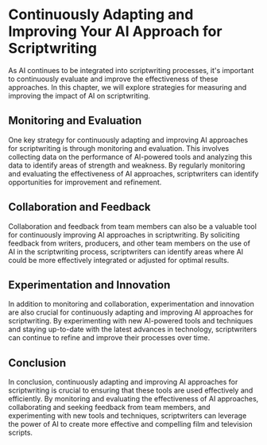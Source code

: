 Continuously Adapting and Improving Your AI Approach for Scriptwriting
=======================================================================================================================

As AI continues to be integrated into scriptwriting processes, it's important to continuously evaluate and improve the effectiveness of these approaches. In this chapter, we will explore strategies for measuring and improving the impact of AI on scriptwriting.

Monitoring and Evaluation
-------------------------

One key strategy for continuously adapting and improving AI approaches for scriptwriting is through monitoring and evaluation. This involves collecting data on the performance of AI-powered tools and analyzing this data to identify areas of strength and weakness. By regularly monitoring and evaluating the effectiveness of AI approaches, scriptwriters can identify opportunities for improvement and refinement.

Collaboration and Feedback
--------------------------

Collaboration and feedback from team members can also be a valuable tool for continuously improving AI approaches in scriptwriting. By soliciting feedback from writers, producers, and other team members on the use of AI in the scriptwriting process, scriptwriters can identify areas where AI could be more effectively integrated or adjusted for optimal results.

Experimentation and Innovation
------------------------------

In addition to monitoring and collaboration, experimentation and innovation are also crucial for continuously adapting and improving AI approaches for scriptwriting. By experimenting with new AI-powered tools and techniques and staying up-to-date with the latest advances in technology, scriptwriters can continue to refine and improve their processes over time.

Conclusion
----------

In conclusion, continuously adapting and improving AI approaches for scriptwriting is crucial to ensuring that these tools are used effectively and efficiently. By monitoring and evaluating the effectiveness of AI approaches, collaborating and seeking feedback from team members, and experimenting with new tools and techniques, scriptwriters can leverage the power of AI to create more effective and compelling film and television scripts.
